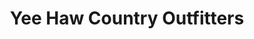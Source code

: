 ---
title: "Yee Haw Country Outfitters"
url: /manhattan/yee-haw-country-outfitters/
shop: clothes
---
